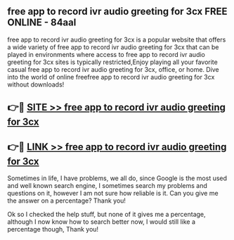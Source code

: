 ## free app to record ivr audio greeting for 3cx FREE ONLINE - 84aal

free app to record ivr audio greeting for 3cx is a popular website that offers a wide variety of free app to record ivr audio greeting for 3cx that can be played in environments where access to free app to record ivr audio greeting for 3cx sites is typically restricted,Enjoy playing all your favorite casual free app to record ivr audio greeting for 3cx, office, or home. Dive into the world of online freefree app to record ivr audio greeting for 3cx without downloads!

## 👉🔴 [SITE >> free app to record ivr audio greeting for 3cx](http://news.freeplayer.one?title=free_app_to_record_ivr_audio_greeting_for_3cx&ref=FRRE)

## 👉🔴 [LINK >> free app to record ivr audio greeting for 3cx](http://news.freeplayer.one?title=free_app_to_record_ivr_audio_greeting_for_3cx&ref=FREE)

Sometimes in life, I have problems, we all do, since Google is the most used and well known search engine, I sometimes search my problems and questions on it, however I am not sure how reliable is it. Can you give me the answer on a percentage? Thank you!

Ok so I checked the help stuff, but none of it gives me a percentage, although I now know how to search better now, I would still like a percentage though, Thank you!